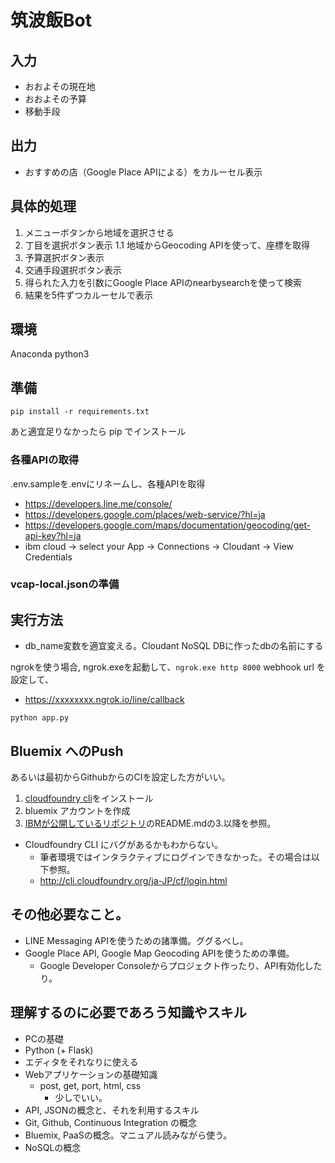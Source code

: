 # 筑波飯Bot

## 入力
- おおよその現在地
- おおよその予算
- 移動手段

## 出力
- おすすめの店（Google Place APIによる）をカルーセル表示


## 具体的処理

1. メニューボタンから地域を選択させる
1. 丁目を選択ボタン表示
    1.1 地域からGeocoding APIを使って、座標を取得
1. 予算選択ボタン表示
1. 交通手段選択ボタン表示
1. 得られた入力を引数にGoogle Place APIのnearbysearchを使って検索
1. 結果を5件ずつカルーセルで表示


## 環境
Anaconda python3

## 準備

`pip install -r requirements.txt`

あと適宜足りなかったら pip でインストール


### 各種APIの取得
.env.sampleを.envにリネームし、各種APIを取得

- https://developers.line.me/console/
- https://developers.google.com/places/web-service/?hl=ja
- https://developers.google.com/maps/documentation/geocoding/get-api-key?hl=ja
- ibm cloud -> select your App -> Connections -> Cloudant -> View Credentials

### vcap-local.jsonの準備


## 実行方法

- db_name変数を適宜変える。Cloudant NoSQL DBに作ったdbの名前にする

ngrokを使う場合,
ngrok.exeを起動して、`ngrok.exe http 8000`
webhook url を設定して、
- https://xxxxxxxx.ngrok.io/line/callback

`python app.py`


## Bluemix へのPush

あるいは最初からGithubからのCIを設定した方がいい。

1. [cloudfoundry cli](https://github.com/cloudfoundry/cli#downloads "cloudfoundry/cli: The official command line client for Cloud Foundry")をインストール
1. bluemix アカウントを作成
1. [IBMが公開しているリポジトリ](https://github.com/IBM-Bluemix/get-started-python#3-prepare-the-app-for-deployment "IBM-Bluemix/get-started-python: A Python application and tutorial that use Flask framework to provide a REST API to receive requests from the UI. The API then persists the data to a Cloudant database.")のREADME.mdの3.以降を参照。

- Cloudfoundry CLI にバグがあるかもわからない。
    - 筆者環境ではインタラクティブにログインできなかった。その場合は以下参照。
    - http://cli.cloudfoundry.org/ja-JP/cf/login.html

## その他必要なこと。

- LINE Messaging APIを使うための諸準備。ググるべし。
- Google Place API, Google Map Geocoding APIを使うための準備。
    - Google Developer Consoleからプロジェクト作ったり、API有効化したり。

## 理解するのに必要であろう知識やスキル
- PCの基礎
- Python (+ Flask)
- エディタをそれなりに使える
- Webアプリケーションの基礎知識
    - post, get, port, html, css
        - 少しでいい。
- API, JSONの概念と、それを利用するスキル
- Git, Github, Continuous Integration の概念
- Bluemix, PaaSの概念。マニュアル読みながら使う。
- NoSQLの概念